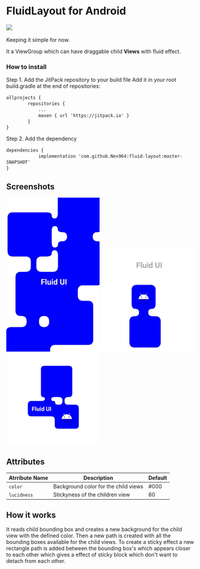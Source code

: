 # FluidLayout for Android
[![](https://jitpack.io/v/Nex964/fluid-layout.svg)](https://jitpack.io/#Nex964/fluid-layout)

Keeping it simple for now.

It a ViewGroup which can have draggable child <b>Views</b> with fluid effect.

### How to install

Step 1. Add the JitPack repository to your build file
Add it in your root build.gradle at the end of repositories:
```
allprojects {
		repositories {
			...
			maven { url 'https://jitpack.io' }
		}
}
```
Step 2. Add the dependency
```
dependencies {
	        implementation 'com.github.Nex964:fluid-layout:master-SNAPSHOT'
}
```
## Screenshots
<p float="left">
	<img src="screenshots/ss1.jpg?raw=true" width=250/>
	<img src="screenshots/ss2.jpg?raw=true" width=250/>
	<img src="screenshots/ss3.jpg?raw=true" width=250/>
</p>

## Attributes

| Atrribute Name | Description | Default |
| --- | --- | --- | 
| `color` | Background color for the child views | #000 |
| `lucidness` | Stickyness of the children view | 60 |

## How it works

It reads child bounding box and creates a new background for the child view with the defined color. Then a new path is created with all the bounding boxes available for the child views.
To create a sticky effect a new rectangle path is added between the bounding box's which appears closer to each other which gives a effect of sticky block which don't want to detach from each other.
